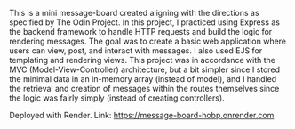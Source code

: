 This is a mini message-board created aligning with the directions as specified by The Odin Project. In this project, I practiced using Express as the backend framework to handle HTTP requests and build the logic for rendering messages. The goal was to create a basic web application where users can view, post, and interact with messages. I also used EJS for templating and rendering views. This project was in accordance with the MVC (Model-View-Controller) architecture, but a bit simpler since I stored the minimal data in an in-memory array (instead of model), and I handled the retrieval and creation of messages within the routes themselves since the logic was fairly simply (instead of creating controllers).

Deployed with Render.
Link: https://message-board-hobp.onrender.com